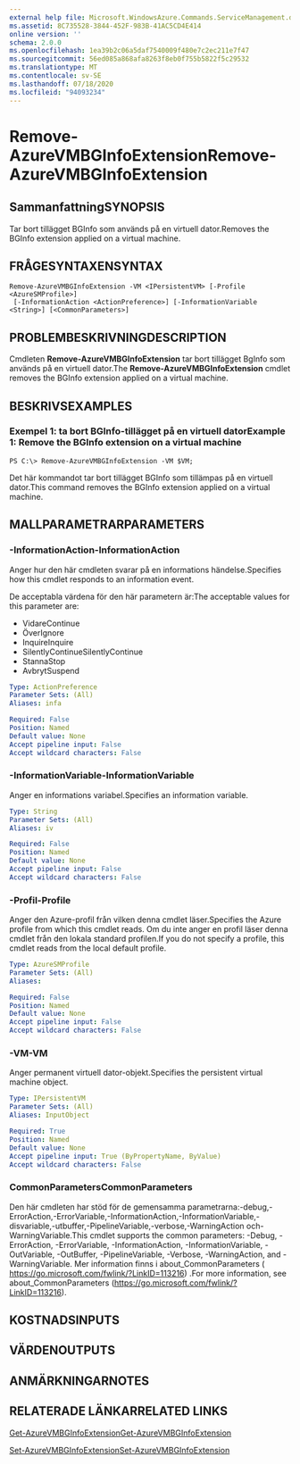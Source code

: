 ```yaml
---
external help file: Microsoft.WindowsAzure.Commands.ServiceManagement.dll-Help.xml
ms.assetid: 8C735528-3844-452F-983B-41AC5CD4E414
online version: ''
schema: 2.0.0
ms.openlocfilehash: 1ea39b2c06a5daf7540009f480e7c2ec211e7f47
ms.sourcegitcommit: 56ed085a868afa8263f8eb0f755b5822f5c29532
ms.translationtype: MT
ms.contentlocale: sv-SE
ms.lasthandoff: 07/18/2020
ms.locfileid: "94093234"
---
```

# <span data-ttu-id="1e7f4-101">Remove-AzureVMBGInfoExtension</span><span class="sxs-lookup"><span data-stu-id="1e7f4-101">Remove-AzureVMBGInfoExtension</span></span>

## <span data-ttu-id="1e7f4-102">Sammanfattning</span><span class="sxs-lookup"><span data-stu-id="1e7f4-102">SYNOPSIS</span></span>
<span data-ttu-id="1e7f4-103">Tar bort tillägget BGInfo som används på en virtuell dator.</span><span class="sxs-lookup"><span data-stu-id="1e7f4-103">Removes the BGInfo extension applied on a virtual machine.</span></span>

## <span data-ttu-id="1e7f4-104">FRÅGESYNTAXEN</span><span class="sxs-lookup"><span data-stu-id="1e7f4-104">SYNTAX</span></span>

```
Remove-AzureVMBGInfoExtension -VM <IPersistentVM> [-Profile <AzureSMProfile>]
 [-InformationAction <ActionPreference>] [-InformationVariable <String>] [<CommonParameters>]
```

## <span data-ttu-id="1e7f4-105">PROBLEMBESKRIVNING</span><span class="sxs-lookup"><span data-stu-id="1e7f4-105">DESCRIPTION</span></span>
<span data-ttu-id="1e7f4-106">Cmdleten **Remove-AzureVMBGInfoExtension** tar bort tillägget BgInfo som används på en virtuell dator.</span><span class="sxs-lookup"><span data-stu-id="1e7f4-106">The **Remove-AzureVMBGInfoExtension** cmdlet removes the BGInfo extension applied on a virtual machine.</span></span>

## <span data-ttu-id="1e7f4-107">BESKRIVS</span><span class="sxs-lookup"><span data-stu-id="1e7f4-107">EXAMPLES</span></span>

### <span data-ttu-id="1e7f4-108">Exempel 1: ta bort BGInfo-tillägget på en virtuell dator</span><span class="sxs-lookup"><span data-stu-id="1e7f4-108">Example 1: Remove the BGInfo extension on a virtual machine</span></span>
```
PS C:\> Remove-AzureVMBGInfoExtension -VM $VM;
```

<span data-ttu-id="1e7f4-109">Det här kommandot tar bort tillägget BGInfo som tillämpas på en virtuell dator.</span><span class="sxs-lookup"><span data-stu-id="1e7f4-109">This command removes the BGInfo extension applied on a virtual machine.</span></span>

## <span data-ttu-id="1e7f4-110">MALLPARAMETRAR</span><span class="sxs-lookup"><span data-stu-id="1e7f4-110">PARAMETERS</span></span>

### <span data-ttu-id="1e7f4-111">-InformationAction</span><span class="sxs-lookup"><span data-stu-id="1e7f4-111">-InformationAction</span></span>
<span data-ttu-id="1e7f4-112">Anger hur den här cmdleten svarar på en informations händelse.</span><span class="sxs-lookup"><span data-stu-id="1e7f4-112">Specifies how this cmdlet responds to an information event.</span></span>

<span data-ttu-id="1e7f4-113">De acceptabla värdena för den här parametern är:</span><span class="sxs-lookup"><span data-stu-id="1e7f4-113">The acceptable values for this parameter are:</span></span>

- <span data-ttu-id="1e7f4-114">Vidare</span><span class="sxs-lookup"><span data-stu-id="1e7f4-114">Continue</span></span>
- <span data-ttu-id="1e7f4-115">Över</span><span class="sxs-lookup"><span data-stu-id="1e7f4-115">Ignore</span></span>
- <span data-ttu-id="1e7f4-116">Inquire</span><span class="sxs-lookup"><span data-stu-id="1e7f4-116">Inquire</span></span>
- <span data-ttu-id="1e7f4-117">SilentlyContinue</span><span class="sxs-lookup"><span data-stu-id="1e7f4-117">SilentlyContinue</span></span>
- <span data-ttu-id="1e7f4-118">Stanna</span><span class="sxs-lookup"><span data-stu-id="1e7f4-118">Stop</span></span>
- <span data-ttu-id="1e7f4-119">Avbryt</span><span class="sxs-lookup"><span data-stu-id="1e7f4-119">Suspend</span></span>

```yaml
Type: ActionPreference
Parameter Sets: (All)
Aliases: infa

Required: False
Position: Named
Default value: None
Accept pipeline input: False
Accept wildcard characters: False
```

### <span data-ttu-id="1e7f4-120">-InformationVariable</span><span class="sxs-lookup"><span data-stu-id="1e7f4-120">-InformationVariable</span></span>
<span data-ttu-id="1e7f4-121">Anger en informations variabel.</span><span class="sxs-lookup"><span data-stu-id="1e7f4-121">Specifies an information variable.</span></span>

```yaml
Type: String
Parameter Sets: (All)
Aliases: iv

Required: False
Position: Named
Default value: None
Accept pipeline input: False
Accept wildcard characters: False
```

### <span data-ttu-id="1e7f4-122">-Profil</span><span class="sxs-lookup"><span data-stu-id="1e7f4-122">-Profile</span></span>
<span data-ttu-id="1e7f4-123">Anger den Azure-profil från vilken denna cmdlet läser.</span><span class="sxs-lookup"><span data-stu-id="1e7f4-123">Specifies the Azure profile from which this cmdlet reads.</span></span>
<span data-ttu-id="1e7f4-124">Om du inte anger en profil läser denna cmdlet från den lokala standard profilen.</span><span class="sxs-lookup"><span data-stu-id="1e7f4-124">If you do not specify a profile, this cmdlet reads from the local default profile.</span></span>

```yaml
Type: AzureSMProfile
Parameter Sets: (All)
Aliases: 

Required: False
Position: Named
Default value: None
Accept pipeline input: False
Accept wildcard characters: False
```

### <span data-ttu-id="1e7f4-125">-VM</span><span class="sxs-lookup"><span data-stu-id="1e7f4-125">-VM</span></span>
<span data-ttu-id="1e7f4-126">Anger permanent virtuell dator-objekt.</span><span class="sxs-lookup"><span data-stu-id="1e7f4-126">Specifies the persistent virtual machine object.</span></span>

```yaml
Type: IPersistentVM
Parameter Sets: (All)
Aliases: InputObject

Required: True
Position: Named
Default value: None
Accept pipeline input: True (ByPropertyName, ByValue)
Accept wildcard characters: False
```

### <span data-ttu-id="1e7f4-127">CommonParameters</span><span class="sxs-lookup"><span data-stu-id="1e7f4-127">CommonParameters</span></span>
<span data-ttu-id="1e7f4-128">Den här cmdleten har stöd för de gemensamma parametrarna:-debug,-ErrorAction,-ErrorVariable,-InformationAction,-InformationVariable,-disvariable,-utbuffer,-PipelineVariable,-verbose,-WarningAction och-WarningVariable.</span><span class="sxs-lookup"><span data-stu-id="1e7f4-128">This cmdlet supports the common parameters: -Debug, -ErrorAction, -ErrorVariable, -InformationAction, -InformationVariable, -OutVariable, -OutBuffer, -PipelineVariable, -Verbose, -WarningAction, and -WarningVariable.</span></span> <span data-ttu-id="1e7f4-129">Mer information finns i about_CommonParameters ( https://go.microsoft.com/fwlink/?LinkID=113216) .</span><span class="sxs-lookup"><span data-stu-id="1e7f4-129">For more information, see about_CommonParameters (https://go.microsoft.com/fwlink/?LinkID=113216).</span></span>

## <span data-ttu-id="1e7f4-130">KOSTNADS</span><span class="sxs-lookup"><span data-stu-id="1e7f4-130">INPUTS</span></span>

## <span data-ttu-id="1e7f4-131">VÄRDEN</span><span class="sxs-lookup"><span data-stu-id="1e7f4-131">OUTPUTS</span></span>

## <span data-ttu-id="1e7f4-132">ANMÄRKNINGAR</span><span class="sxs-lookup"><span data-stu-id="1e7f4-132">NOTES</span></span>

## <span data-ttu-id="1e7f4-133">RELATERADE LÄNKAR</span><span class="sxs-lookup"><span data-stu-id="1e7f4-133">RELATED LINKS</span></span>

[<span data-ttu-id="1e7f4-134">Get-AzureVMBGInfoExtension</span><span class="sxs-lookup"><span data-stu-id="1e7f4-134">Get-AzureVMBGInfoExtension</span></span>](./Get-AzureVMBGInfoExtension.md)

[<span data-ttu-id="1e7f4-135">Set-AzureVMBGInfoExtension</span><span class="sxs-lookup"><span data-stu-id="1e7f4-135">Set-AzureVMBGInfoExtension</span></span>](./Set-AzureVMBGInfoExtension.md)



